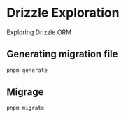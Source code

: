 # Drizzle Exploration

Exploring Drizzle ORM

## Generating migration file

```sh
pnpm generate
```

## Migrage

```sh
pnpm migrate
```
